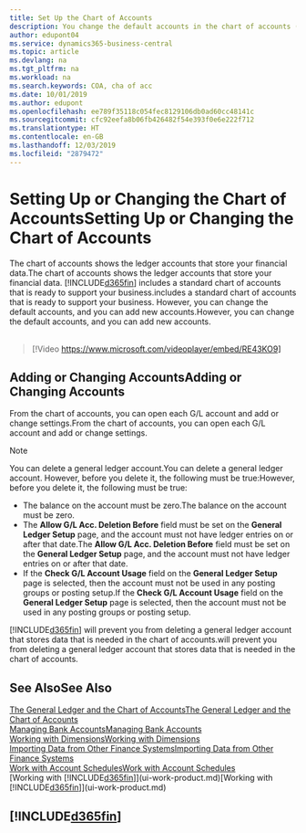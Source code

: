 ```yaml
---
title: Set Up the Chart of Accounts
description: You change the default accounts in the chart of accounts (COA), and you can add new accounts.
author: edupont04
ms.service: dynamics365-business-central
ms.topic: article
ms.devlang: na
ms.tgt_pltfrm: na
ms.workload: na
ms.search.keywords: COA, cha of acc
ms.date: 10/01/2019
ms.author: edupont
ms.openlocfilehash: ee789f35118c054fec8129106db0ad60cc48141c
ms.sourcegitcommit: cfc92eefa8b06fb426482f54e393f0e6e222f712
ms.translationtype: HT
ms.contentlocale: en-GB
ms.lasthandoff: 12/03/2019
ms.locfileid: "2879472"
---
```

# <a name="setting-up-or-changing-the-chart-of-accounts"></a><span data-ttu-id="ea7b6-103">Setting Up or Changing the Chart of Accounts</span><span class="sxs-lookup"><span data-stu-id="ea7b6-103">Setting Up or Changing the Chart of Accounts</span></span>
<span data-ttu-id="ea7b6-104">The chart of accounts shows the ledger accounts that store your financial data.</span><span class="sxs-lookup"><span data-stu-id="ea7b6-104">The chart of accounts shows the ledger accounts that store your financial data.</span></span> [!INCLUDE[d365fin](includes/d365fin_md.md)] <span data-ttu-id="ea7b6-105">includes a standard chart of accounts that is ready to support your business.</span><span class="sxs-lookup"><span data-stu-id="ea7b6-105">includes a standard chart of accounts that is ready to support your business.</span></span>
<span data-ttu-id="ea7b6-106">However, you can change the default accounts, and you can add new accounts.</span><span class="sxs-lookup"><span data-stu-id="ea7b6-106">However, you can change the default accounts, and you can add new accounts.</span></span> 
<br><br>  

> [!Video https://www.microsoft.com/videoplayer/embed/RE43KO9]


## <a name="adding-or-changing-accounts"></a><span data-ttu-id="ea7b6-107">Adding or Changing Accounts</span><span class="sxs-lookup"><span data-stu-id="ea7b6-107">Adding or Changing Accounts</span></span>
<span data-ttu-id="ea7b6-108">From the chart of accounts, you can open each G/L account and add or change settings.</span><span class="sxs-lookup"><span data-stu-id="ea7b6-108">From the chart of accounts, you can open each G/L account and add or change settings.</span></span>

> [!NOTE]  
>   <span data-ttu-id="ea7b6-109">You can delete a general ledger account.</span><span class="sxs-lookup"><span data-stu-id="ea7b6-109">You can delete a general ledger account.</span></span> <span data-ttu-id="ea7b6-110">However, before you delete it, the following must be true:</span><span class="sxs-lookup"><span data-stu-id="ea7b6-110">However, before you delete it, the following must be true:</span></span>  
>  
>   * <span data-ttu-id="ea7b6-111">The balance on the account must be zero.</span><span class="sxs-lookup"><span data-stu-id="ea7b6-111">The balance on the account must be zero.</span></span>  
>   * <span data-ttu-id="ea7b6-112">The **Allow G/L Acc. Deletion Before** field must be set on the **General Ledger Setup** page, and the account must not have ledger entries on or after that date.</span><span class="sxs-lookup"><span data-stu-id="ea7b6-112">The **Allow G/L Acc. Deletion Before** field must be set on the **General Ledger Setup** page, and the account must not have ledger entries on or after that date.</span></span>  
>   * <span data-ttu-id="ea7b6-113">If the **Check G/L Account Usage** field on the **General Ledger Setup** page is selected, then the account must not be used in any posting groups or posting setup.</span><span class="sxs-lookup"><span data-stu-id="ea7b6-113">If the **Check G/L Account Usage** field on the **General Ledger Setup** page is selected, then the account must not be used in any posting groups or posting setup.</span></span>  

[!INCLUDE[d365fin](includes/d365fin_md.md)] <span data-ttu-id="ea7b6-114">will prevent you from deleting a general ledger account that stores data that is needed in the chart of accounts.</span><span class="sxs-lookup"><span data-stu-id="ea7b6-114">will prevent you from deleting a general ledger account that stores data that is needed in the chart of accounts.</span></span>  

## <a name="see-also"></a><span data-ttu-id="ea7b6-115">See Also</span><span class="sxs-lookup"><span data-stu-id="ea7b6-115">See Also</span></span>
[<span data-ttu-id="ea7b6-116">The General Ledger and the Chart of Accounts</span><span class="sxs-lookup"><span data-stu-id="ea7b6-116">The General Ledger and the Chart of Accounts</span></span>](finance-general-ledger.md)  
[<span data-ttu-id="ea7b6-117">Managing Bank Accounts</span><span class="sxs-lookup"><span data-stu-id="ea7b6-117">Managing Bank Accounts</span></span>](bank-manage-bank-accounts.md)  
[<span data-ttu-id="ea7b6-118">Working with Dimensions</span><span class="sxs-lookup"><span data-stu-id="ea7b6-118">Working with Dimensions</span></span>](finance-dimensions.md)  
[<span data-ttu-id="ea7b6-119">Importing Data from Other Finance Systems</span><span class="sxs-lookup"><span data-stu-id="ea7b6-119">Importing Data from Other Finance Systems</span></span>](across-import-data-configuration-packages.md)  
[<span data-ttu-id="ea7b6-120">Work with Account Schedules</span><span class="sxs-lookup"><span data-stu-id="ea7b6-120">Work with Account Schedules</span></span>](bi-how-work-account-schedule.md)  
<span data-ttu-id="ea7b6-121">[Working with [!INCLUDE[d365fin](includes/d365fin_md.md)]](ui-work-product.md)</span><span class="sxs-lookup"><span data-stu-id="ea7b6-121">[Working with [!INCLUDE[d365fin](includes/d365fin_md.md)]](ui-work-product.md)</span></span>  

## [!INCLUDE[d365fin](includes/free_trial_md.md)]
